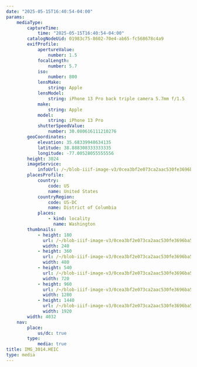 ```yaml
---
date: "2025-05-15T16:40:54-04:00"
params:
    mediaType:
        captureTime:
            time: "2025-05-15T16:40:54-04:00"
        catalogNodeUid: 01983c75-8602-70e4-ab65-fc568678c4a9
        exifProfile:
            apertureValue:
                number: 1.5
            focalLength:
                number: 5.7
            iso:
                number: 800
            lensMake:
                string: Apple
            lensModel:
                string: iPhone 13 Pro back triple camera 5.7mm f/1.5
            make:
                string: Apple
            model:
                string: iPhone 13 Pro
            shutterSpeedValue:
                number: 30.080616111210276
        geoCoordinates:
            elevation: 35.68339948634135
            latitude: 38.888308333333335
            longitude: -77.00528055555556
        height: 3024
        imageService:
            infoUrl: /~/blob-iiif-image-v3/0cea3bf2e073ca2aac530fe3696ba5a3ff35004a7386071ed55b65fc5be5df3a/info.json
        placesProfile:
            country:
                code: US
                name: United States
            countryRegion:
                code: US-DC
                name: District of Columbia
            places:
                - kind: locality
                  name: Washington
        thumbnails:
            - height: 180
              url: /~/blob-iiif-image-v3/0cea3bf2e073ca2aac530fe3696ba5a3ff35004a7386071ed55b65fc5be5df3a/full/240%2C180/0/default.jpg
              width: 240
            - height: 360
              url: /~/blob-iiif-image-v3/0cea3bf2e073ca2aac530fe3696ba5a3ff35004a7386071ed55b65fc5be5df3a/full/480%2C360/0/default.jpg
              width: 480
            - height: 540
              url: /~/blob-iiif-image-v3/0cea3bf2e073ca2aac530fe3696ba5a3ff35004a7386071ed55b65fc5be5df3a/full/720%2C540/0/default.jpg
              width: 720
            - height: 960
              url: /~/blob-iiif-image-v3/0cea3bf2e073ca2aac530fe3696ba5a3ff35004a7386071ed55b65fc5be5df3a/full/1280%2C960/0/default.jpg
              width: 1280
            - height: 1440
              url: /~/blob-iiif-image-v3/0cea3bf2e073ca2aac530fe3696ba5a3ff35004a7386071ed55b65fc5be5df3a/full/1920%2C1440/0/default.jpg
              width: 1920
        width: 4032
    nav:
        place:
            us/dc: true
        type:
            media: true
title: IMG_3014.HEIC
type: media
---
```

